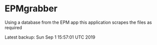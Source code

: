 # EPMgrabber
Using a database from the EPM app this application scrapes the files as required


Latest backup: Sun Sep 1 15:57:01 UTC 2019
